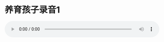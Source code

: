 # 养育孩子录音1

<audio style="width: 100%;" preload="false" controls controlslist="nodownload"><source src="http://file.simai.life/audio/mp3/old/12267.mp3" type="audio/mpeg">Your browser does not support the audio element.</audio>


